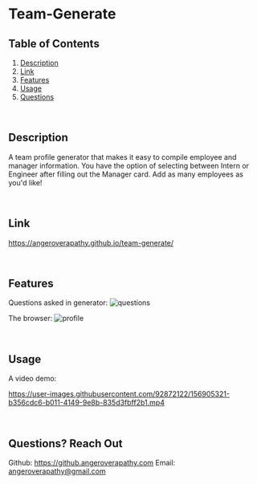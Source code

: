 # Team-Generate

## Table of Contents
1. [Description](#description)
2. [Link](#link)
3. [Features](#features)
4. [Usage](#useage)
5. [Questions](#questions)

<br/>

## Description <a name="description"/>
A team profile generator that makes it easy to compile employee and manager information. You have the option of selecting between Intern or Engineer after filling out the Manager card. Add as many employees as you'd like! 


<br/>

## Link <a name="link"/>
https://angeroverapathy.github.io/team-generate/


<br/>

## Features <a name="features"/>
Questions asked in generator:
![questions](https://user-images.githubusercontent.com/92872122/156905312-ef99e181-84ea-4e40-9845-db9c9321b891.png)


The browser:
![profile](https://user-images.githubusercontent.com/92872122/156905314-8eb88c8a-e159-48ec-9f71-1fc72a46ca7d.png)



<br/>

## Usage <a name="usage"/>
A video demo:

https://user-images.githubusercontent.com/92872122/156905321-b356cdc6-b011-4149-9e8b-835d3fbff2b1.mp4




<br/>

## Questions? Reach Out <a name="questions"/>
Github: https://github.angeroverapathy.com
Email: angeroverapathy@gmail.com
